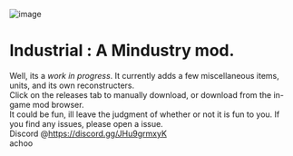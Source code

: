 ![image](https://github.com/EclipseTheOldOne/Project-Scrap/blob/main/sprites/githob/Industrial_banner.png?raw=true)
# Industrial : A Mindustry mod.
  Well, its a *work in progress*. It currently adds a few miscellaneous items, units, and its own reconstructers.
<br /> Click on the releases tab to manually download, or download from the in-game mod browser. 
<br />It could be fun, ill leave the judgment of whether or not it is fun to you. If you find any issues, please open a issue.
<br />Discord @https://discord.gg/JHu9grmxyK 
<br />achoo
